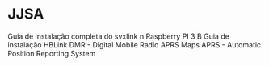 # JJSA
Guia de instalação completa do svxlink n Raspberry PI 3 B
Guia de instalação HBLink
DMR - Digital Mobile Radio
APRS Maps
APRS - Automatic Position Reporting System
